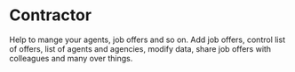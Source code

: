 # Contractor
Help to mange your agents, job offers and so on. Add job offers, control list of offers, 
list of agents and agencies, modify data, share job offers with colleagues and many over things.
